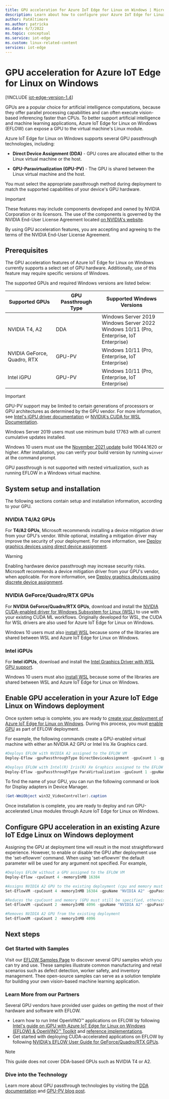 ```yaml
---
title: GPU acceleration for Azure IoT Edge for Linux on Windows | Microsoft Docs
description: Learn about how to configure your Azure IoT Edge for Linux on Windows virtual machines to use host device GPUs.
author: PatAltimore
ms.author: patricka
ms.date: 6/7/2022
ms.topic: conceptual
ms.service: iot-edge
ms.custom: linux-related-content
services: iot-edge
---
```


# GPU acceleration for Azure IoT Edge for Linux on Windows

[!INCLUDE [iot-edge-version-1.4](includes/iot-edge-version-1.4.md)]

GPUs are a popular choice for artificial intelligence computations, because they offer parallel processing capabilities and can often execute vision-based inferencing faster than CPUs. To better support artificial intelligence and machine learning applications, Azure IoT Edge for Linux on Windows (EFLOW) can expose a GPU to the virtual machine's Linux module.

Azure IoT Edge for Linux on Windows supports several GPU passthrough technologies, including:

* **Direct Device Assignment (DDA)** - GPU cores are allocated either to the Linux virtual machine or the host.

* **GPU-Paravirtualization (GPU-PV)** - The GPU is shared between the Linux virtual machine and the host.

You must select the appropriate passthrough method during deployment to match the supported capabilities of your device's GPU hardware.

> [!IMPORTANT]
> These features may include components developed and owned by NVIDIA Corporation or its licensors. The use of the components is governed by the NVIDIA End-User License Agreement located [on NVIDIA's website](https://www.nvidia.com/content/DriverDownload-March2009/licence.php?lang=us).
>
> By using GPU acceleration features, you are accepting and agreeing to the terms of the NVIDIA End-User License Agreement.

## Prerequisites

The GPU acceleration features of Azure IoT Edge for Linux on Windows currently supports a select set of GPU hardware. Additionally, use of this feature may require specific versions of Windows.

The supported GPUs and required Windows versions are listed below:

| Supported GPUs | GPU Passthrough Type | Supported Windows Versions |
| --------- | --------------- | -------- |
| NVIDIA T4, A2 | DDA |  Windows Server 2019 <br> Windows Server 2022 <br> Windows 10/11 (Pro, Enterprise, IoT Enterprise) |
| NVIDIA GeForce, Quadro, RTX | GPU-PV | Windows 10/11 (Pro, Enterprise, IoT Enterprise) |
| Intel iGPU | GPU-PV | Windows 10/11 (Pro, Enterprise, IoT Enterprise) |

> [!IMPORTANT]
>GPU-PV support may be limited to certain generations of processors or GPU architectures as determined by the GPU vendor. For more information, see [Intel's iGPU driver documentation](https://www.intel.com/content/www/us/en/download/19344/intel-graphics-windows-dch-drivers.html) or [NVIDIA's CUDA for WSL Documentation](https://docs.nvidia.com/cuda/wsl-user-guide/index.html#wsl2-system-requirements).
>
>Windows Server 2019 users must use minimum build 17763 with all current cumulative updates installed.
>
>Windows 10 users must use the [November 2021 update](https://blogs.windows.com/windowsexperience/2021/11/16/how-to-get-the-windows-10-november-2021-update/) build 19044.1620 or higher. After installation, you can verify your build version by running `winver` at the command prompt.
>
> GPU passthrough is not supported with nested virtualization, such as running EFLOW in a Windows virtual machine.


## System setup and installation

The following sections contain setup and installation information, according to your GPU.

### NVIDIA T4/A2 GPUs

For **T4/A2 GPUs**, Microsoft recommends installing a device mitigation driver from your GPU's vendor. While optional, installing a mitigation driver may improve the security of your deployment. For more information, see [Deploy graphics devices using direct device assignment](/windows-server/virtualization/hyper-v/deploy/deploying-graphics-devices-using-dda#optional---install-the-partitioning-driver).

> [!WARNING]
> Enabling hardware device passthrough may increase security risks. Microsoft recommends a device mitigation driver from your GPU's vendor, when applicable. For more information, see [Deploy graphics devices using discrete device assignment](/windows-server/virtualization/hyper-v/deploy/deploying-graphics-devices-using-dda).

### NVIDIA GeForce/Quadro/RTX GPUs

For **NVIDIA GeForce/Quadro/RTX GPUs**, download and install the [NVIDIA CUDA-enabled driver for Windows Subsystem for Linux (WSL)](https://developer.nvidia.com/cuda/wsl) to use with your existing CUDA ML workflows. Originally developed for WSL, the CUDA for WSL drivers are also used for Azure IoT Edge for Linux on Windows.

Windows 10 users must also [install WSL](/windows/wsl/install) because some of the libraries are shared between WSL and Azure IoT Edge for Linux on Windows. 

### Intel iGPUs

For **Intel iGPUs**, download and install the [Intel Graphics Driver with WSL GPU support](https://www.intel.com/content/www/us/en/download/19344/intel-graphics-windows-dch-drivers.html).

Windows 10 users must also [install WSL](/windows/wsl/install) because some of the libraries are shared between WSL and Azure IoT Edge for Linux on Windows. 

## Enable GPU acceleration in your Azure IoT Edge Linux on Windows deployment
Once system setup is complete, you are ready to [create your deployment of Azure IoT Edge for Linux on Windows](how-to-install-iot-edge-on-windows.md). During this process, you must [enable GPU](reference-iot-edge-for-linux-on-windows-functions.md#deploy-eflow) as part of EFLOW deployment.

For example, the following commands create a GPU-enabled virtual machine with either an NVIDIA A2 GPU or Intel Iris Xe Graphics card.

```powershell
#Deploys EFLOW with NVIDIA A2 assigned to the EFLOW VM
Deploy-Eflow -gpuPassthroughType DirectDeviceAssignment -gpuCount 1 -gpuName "NVIDIA A2"

#Deploys EFLOW with Intel(R) Iris(R) Xe Graphics assigned to the EFLOW VM
Deploy-Eflow -gpuPassthroughType ParaVirtualization -gpuCount 1 -gpuName "Intel(R) Iris(R) Xe Graphics"
```

To find the name of your GPU, you can run the following command or look for Display adapters in Device Manager.
```powershell
(Get-WmiObject win32_VideoController).caption
```

Once installation is complete, you are ready to deploy and run GPU-accelerated Linux modules through Azure IoT Edge for Linux on Windows. 

## Configure GPU acceleration in an existing Azure IoT Edge Linux on Windows deployment
Assigning the GPU at deployment time will result in the most straightforward experience. However, to enable or disable the GPU after deployment use the 'set-eflowvm' command. When using 'set-eflowvm' the default parameter will be used for any argument not specified. For example,

```powershell
#Deploys EFLOW without a GPU assigned to the EFLOW VM
Deploy-Eflow -cpuCount 4 -memoryInMB 16384

#Assigns NVIDIA A2 GPU to the existing deployment (cpu and memory must still be specified, otherwise they will be set to the default values)
Set-EflowVM -cpuCount 4 -memoryInMB 16384 -gpuName "NVIDIA A2" -gpuPassthroughType DirectDeviceAssignment -gpuCount 1

#Reduces the cpuCount and memory (GPU must still be specified, otherwise the GPU will be removed)
Set-EflowVM -cpuCount 2 -memoryInMB 4096 -gpuName "NVIDIA A2" -gpuPassthroughType DirectDeviceAssignment -gpuCount 1

#Removes NVIDIA A2 GPU from the existing deployment
Set-EflowVM -cpuCount 2 -memoryInMB 4096
```

## Next steps

### Get Started with Samples
Visit our [EFLOW Samples Page](https://github.com/Azure/iotedge-eflow/tree/main/samples) to discover several GPU samples which you can try and use. These samples illustrate common manufacturing and retail scenarios such as defect detection, worker safety, and inventory management. Thee open-source samples can serve as a solution template for building your own vision-based machine learning application.

### Learn More from our Partners
Several GPU vendors have provided user guides on getting the most of their hardware and software with EFLOW.
* Learn how to run Intel OpenVINO™ applications on EFLOW by following [Intel's guide on iGPU with Azure IoT Edge for Linux on Windows (EFLOW) & OpenVINO™ Toolkit](https://community.intel.com/t5/Blogs/Tech-Innovation/Artificial-Intelligence-AI/Witness-the-power-of-Intel-iGPU-with-Azure-IoT-Edge-for-Linux-on/post/1382405) and [reference implementations](https://www.intel.com/content/www/us/en/developer/articles/technical/deploy-reference-implementation-to-azure-iot-eflow.html).
* Get started with deploying CUDA-accelerated applications on EFLOW by following [NVIDIA's EFLOW User Guide for GeForce/Quadro/RTX GPUs](https://docs.nvidia.com/cuda/eflow-users-guide/index.html). 

> [!NOTE]
> This guide does not cover DDA-based GPUs such as NVIDIA T4 or A2. 

### Dive into the Technology 
Learn more about GPU passthrough technologies by visiting the [DDA documentation](/windows-server/virtualization/hyper-v/plan/plan-for-gpu-acceleration-in-windows-server#discrete-device-assignment-dda) and [GPU-PV blog post](https://devblogs.microsoft.com/directx/directx-heart-linux/#gpu-virtualization).
